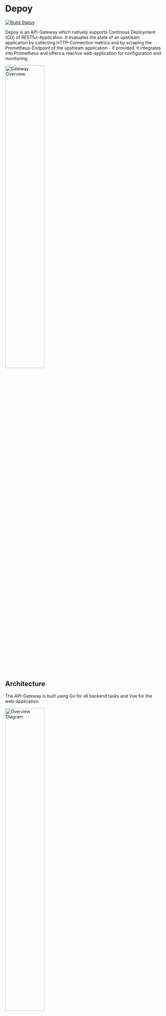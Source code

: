 # Depoy

[![Build Status](https://travis-ci.com/rgumi/depoy.svg?branch=master)](https://travis-ci.com/rgumi/depoy)

Depoy is an API-Gateway which natively supports Continous Deployment (CD) of RESTful-Application. It evaluates the state of an upstream application by collecting HTTP-Connection metrics and by scraping the Prometheus-Endpoint of the upstream application - if provided. It integrates into Prometheus and offers a reactive web-application for configuration and monitoring.

<img src="https://github.com/rgumi/depoy/raw/master/images/APIGatewayOverview.png" width="50%" alt="Gateway Overview" />


## Architecture

The API-Gateway is built using Go for all backend tasks and Vue for the web-application.

<img src="https://github.com/rgumi/depoy/raw/master/images/OverviewDiagram.png" width="50%" alt="Overview Diagram" />

## Building

Using the provided ["Dockerfile_multistage"](Dockerfile_multistage) you are able to build the dockerimage yourself. A prebuild image can be found in the [Dockerhub](https://hub.docker.com/r/rgummich/depoy).

By using npm and go it is also possible to build the executable without needing Docker.

```lang-bash
cd webapp
npm install
npm run build
cd ..
go get -u github.com/gobuffalo/packr/v2/packr2
CGO_ENABLED=0 packr2 build -a -o depoy .
```

## Deployment

Depoy provides args that can be used to configure the core components. Using "./depoy --help" you are able to view all args and their default values.
When starting Depoy these args can be set, e. g. through Dockers entrypoint.

## Examples

Examples of configurations in YAML can be found under the folder "examples".

## Access

The default ports for the Gateway are 8080/8443. The default ports for the GUI are 8081/8444. The default Prometheus Port is 8090.

## Supported Metrics

...